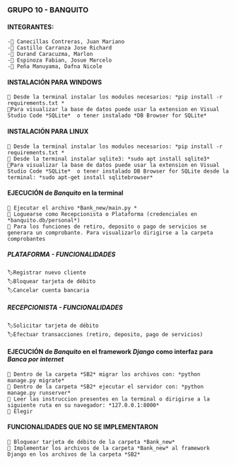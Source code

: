 ### GRUPO 10 - BANQUITO
#### **INTEGRANTES:**
	-👨 Canecillas Contreras, Juan Mariano
	-👨 Castillo Carranza Jose Richard
	-👨 Durand Caracuzma, Marlon
	-👨 Espinoza Fabian, Josue Marcelo
	-👩 Peña Manuyama, Dafna Nicole

#### INSTALACIÓN PARA WINDOWS 

	🔖 Desde la terminal instalar los modulos necesarios: *pip install -r requirements.txt *
	🔖Para visualizar la base de datos puede usar la extension en Visual Studio Code *SQLite*  o tener instalado *DB Browser for SQLite*

#### INSTALACIÓN PARA LINUX

	🔖 Desde la terminal instalar los modulos necesarios: *pip install -r requirements.txt *
	🔖 Desde la terminal instalar sqlite3: *sudo apt install sqlite3*
	🔖Para visualizar la base de datos puede usar la extension en Visual Studio Code *SQLite*  o tener instalado DB Browser for SQLite desde la terminal: *sudo apt-get install sqlitebrowser*

#### EJECUCIÓN de *Banquito* en la terminal

	🔖 Ejecutar el archivo *Bank_new/main.py *
	🔖 Loguearse como Recepcionista o Plataforma (credenciales en *banquito.db/personal*)
	🔖 Para los funciones de retiro, deposito o pago de servicios se generara un comprobante. Para visualizarlo dirigirse a la carpeta comprobantes

 ##### PLATAFORMA - FUNCIONALIDADES
	🏷️Registrar nuevo cliente
	🏷️Bloquear tarjeta de débito
	🏷️Cancelar cuenta bancaria
 ##### RECEPCIONISTA - FUNCIONALIDADES
	🏷️Solicitar tarjeta de débito
	🏷️Efectuar transacciones (retiro, deposito, pago de servicios)



#### EJECUCIÓN de *Banquito* en el framework *Django* como interfaz para *Banca por internet*

	🔖 Dentro de la carpeta *SB2* migrar los archivos con: *python manage.py migrate*
	🔖 Dentro de la carpeta *SB2* ejecutar el servidor con: *python manage.py runserver*
	🔖 Leer las instruccion presentes en la terminal o dirigirse a la siguiente ruta en su navegador: *127.0.0.1:8000*
	🔖 Elegir 

#### FUNCIONALIDADES QUE NO SE IMPLEMENTARON

	🔖 Bloquear tarjeta de débito de la carpeta *Bank_new*
	🔖 Implementar los archivos de la carpeta *Bank_new* al framework Django en los archivos de la carpeta *SB2* 